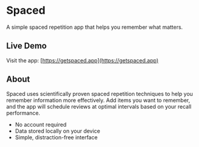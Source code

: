 # Spaced

A simple spaced repetition app that helps you remember what matters.

## Live Demo

Visit the app: [https://getspaced.app](https://getspaced.app)

## About

Spaced uses scientifically proven spaced repetition techniques to help you remember information more effectively. Add items you want to remember, and the app will schedule reviews at optimal intervals based on your recall performance.

- No account required
- Data stored locally on your device
- Simple, distraction-free interface
